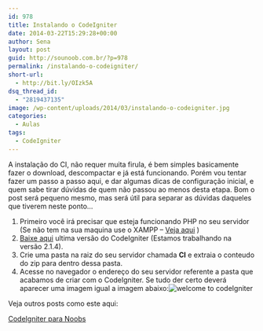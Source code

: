 ```yaml
---
id: 978
title: Instalando o CodeIgniter
date: 2014-03-22T15:29:28+00:00
author: Sena
layout: post
guid: http://sounoob.com.br/?p=978
permalink: /instalando-o-codeigniter/
short-url:
  - http://bit.ly/OIzk5A
dsq_thread_id:
  - "2819437135"
image: /wp-content/uploads/2014/03/instalando-o-codeigniter.jpg
categories:
  - Aulas
tags:
  - CodeIgniter
---
```

A instalação do CI, não requer muita firula, é bem simples basicamente fazer o download, descompactar e já está funcionando. Porém vou tentar fazer um passo a passo aqui, e dar algumas dicas de configuração inicial, e quem sabe tirar dúvidas de quem não passou ao menos desta etapa.<!--more--> Bom o post será pequeno mesmo, mas será útil para separar as dúvidas daqueles que tiverem neste ponto&#8230;

  1. Primeiro você irá precisar que esteja funcionando PHP no seu servidor (Se não tem na sua maquina use o XAMPP &#8211; <a title="PHP para Noobs" href="./php-para-noobs/#xampp" target="_blank">Veja aqui</a> )
  2. <a title="Downloading CodeIgniter" href="http://ellislab.com/codeigniter/user-guide/installation/downloads.html" target="_blank">Baixe aqui</a> ultima versão do CodeIgniter (Estamos trabalhando na versão 2.1.4).
  3. Crie uma pasta na raiz do seu servidor chamada **CI** e extraia o conteudo do zip para dentro dessa pasta.
  4. Acesse no navegador o endereço do seu servidor referente a pasta que acabamos de criar com o CodeIgniter. Se tudo der certo deverá aparecer uma imagem igual a imagem abaixo:<img class="aligncenter size-full wp-image-986" alt="welcome to codeIgniter" src="./uploads/2014/03/welcome-to-codeIgniter.jpg" width="748" height="523" srcset="./uploads/2014/03/welcome-to-codeIgniter.jpg 748w, ./uploads/2014/03/welcome-to-codeIgniter-300x209.jpg 300w" sizes="(max-width: 748px) 100vw, 748px" />

Veja outros posts como este aqui:
  
[CodeIgniter para Noobs](./codeigniter-para-noobs/ "CodeIgniter para Noobs")
